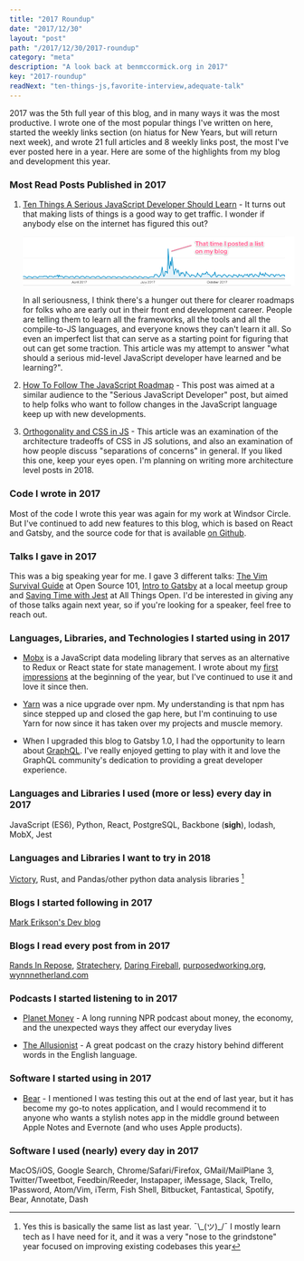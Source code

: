 ```yaml
---
title: "2017 Roundup"
date: "2017/12/30"
layout: "post"
path: "/2017/12/30/2017-roundup"
category: "meta"
description: "A look back at benmccormick.org in 2017"
key: "2017-roundup"
readNext: "ten-things-js,favorite-interview,adequate-talk"
---
```


2017 was the 5th full year of this blog, and in many ways it was the most productive.  I wrote one of the most popular things I've written on here, started the weekly links section (on hiatus for New Years, but will return next week), and wrote 21 full articles and 8 weekly links post, the most I've ever posted here in a year.  Here are some of the highlights from my blog and development this year.

### Most Read Posts Published in 2017

1. [Ten Things A Serious JavaScript Developer Should Learn](https://benmccormick.org/2017/07/19/ten-things-javascript/) - It turns out that making lists of things is a good way to get traffic.  I wonder if anybody else on the internet has figured this out?

    ![An analytics graph with a big spike in July when I posted my list post](list_analytics.png)

    In all seriousness, I think there's a hunger out there for clearer roadmaps for folks who are early out in their front end development career.  People are telling them to learn all the frameworks, all the tools and all the compile-to-JS languages, and everyone knows they can't learn it all.  So even an imperfect list that can serve as a starting point for figuring that out can get some traction.  This article was my attempt to answer "what should a serious mid-level JavaScript developer have learned and be learning?".  


2. [How To Follow The JavaScript Roadmap](https://benmccormick.org/2017/07/10/how-to-follow-the-javascript-roadmap/) - This post was aimed at a similar audience to the "Serious JavaScript Developer" post, but aimed to help folks who want to follow changes in the JavaScript language keep up with new developments.

3. [Orthogonality and CSS in JS](https://benmccormick.org/2017/01/03/orthogonality-and-css-in-js/) - This article was an examination of the architecture tradeoffs of CSS in JS solutions, and also an examination of how people discuss "separations of concerns" in general.  If you liked this one, keep your eyes open.  I'm planning on writing more architecture level posts in 2018.

### Code I wrote in 2017

Most of the code I wrote this year was again for my work at Windsor Circle.  But I've continued to add new features to this blog, which is based on React and Gatsby, and the source code for that is available [on Github](https://github.com/benmccormick/benmccormickorg).

### Talks I gave in 2017

This was a big speaking year for me.  I gave 3 different talks: [The Vim Survival Guide](https://www.slideshare.net/BenMcCormick/vim-survival-guide-71763917) at Open Source 101, [Intro to Gatsby](https://www.slideshare.net/BenMcCormick/gatsby-intro) at a local meetup group and [Saving Time with Jest](https://www.slideshare.net/BenMcCormick/saving-time-by-testing-with-jest) at All Things Open.  I'd be interested in giving any of those talks again next year, so if you're looking for a speaker, feel free to reach out.

### Languages, Libraries, and Technologies I started using in 2017

- [Mobx](https://mobx.js.org/) is a JavaScript data modeling library that serves as an alternative to Redux or React state for state management.  I wrote about my [first impressions](https://benmccormick.org/2017/01/09/mobx-first-impressions/) at the beginning of the year, but I've continued to use it and love it since then.

- [Yarn](https://yarnpkg.com/en/) was a nice upgrade over npm.  My understanding is that npm has since stepped up and closed the gap here, but I'm continuing to use Yarn for now since it has taken over my projects and muscle memory.

- When I upgraded this blog to Gatsby 1.0, I had the opportunity to learn about [GraphQL](http://graphql.org/).  I've really enjoyed getting to play with it and love the GraphQL community's dedication to providing a great developer experience.

### Languages and Libraries I used (more or less) every day in 2017

JavaScript (ES6), Python, React, PostgreSQL, Backbone (**sigh**), lodash, MobX, Jest

### Languages and Libraries I want to try in 2018

[Victory](https://github.com/FormidableLabs/victory), Rust, and Pandas/other python data analysis libraries [^1]

### Blogs I started following in 2017

[Mark Erikson's Dev blog](http://blog.isquaredsoftware.com/)

### Blogs I read every post from in 2017

[Rands In Repose](http://randsinrepose.com/), [Stratechery](https://stratechery.com/), [Daring Fireball](https://daringfireball.net/), [purposedworking.org](http://purposedworking.org/), [wynnnetherland.com](https://wynnnetherland.com/)

### Podcasts I started listening to in 2017

- [Planet Money](https://www.npr.org/sections/money/) - A long running NPR podcast about money, the economy, and the unexpected ways they affect our everyday lives

- [The Allusionist](https://www.theallusionist.org/) - A great podcast on the crazy history behind different words in the English language.

### Software I started using in 2017

- [Bear](http://www.bear-writer.com/) - I mentioned I was testing this out at the end of last year, but it has become my go-to notes application, and I would recommend it to anyone who wants a stylish notes app in the middle ground between Apple Notes and Evernote (and who uses Apple products).

### Software I used (nearly) every day in 2017

MacOS/iOS, Google Search, Chrome/Safari/Firefox, GMail/MailPlane 3, Twitter/Tweetbot, Feedbin/Reeder, Instapaper, iMessage, Slack, Trello, 1Password, Atom/Vim, iTerm, Fish Shell, Bitbucket, Fantastical, Spotify, Bear, Annotate, Dash

[^1]: Yes this is basically the same list as last year.  ¯\\\_(ツ)\_/¯ I mostly learn tech as I have need for it, and it was a very "nose to the grindstone" year focused on improving existing codebases this year
